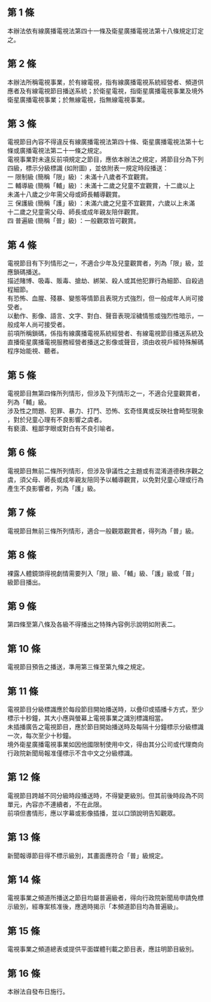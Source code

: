 第 1 條
-------
本辦法依有線廣播電視法第四十一條及衛星廣播電視法第十八條規定訂定  
之。

第 2 條
-------
本辦法所稱電視事業，於有線電視，指有線廣播電視系統經營者、頻道供  
應者及有線電視節目播送系統；於衛星電視，指衛星廣播電視事業及境外  
衛星廣播電視事業；於無線電視，指無線電視事業。

第 3 條
-------
電視節目內容不得違反有線廣播電視法第四十條、衛星廣播電視法第十七  
條或廣播電視法第二十一條之規定。  
電視事業對未違反前項規定之節目，應依本辦法之規定，將節目分為下列  
四級，標示分級標識 (如附圖) ，並依附表一規定時段播送：  
一  限制級 (簡稱「限」級) ：未滿十八歲者不宜觀賞。  
二  輔導級 (簡稱「輔」級) ：未滿十二歲之兒童不宜觀賞，十二歲以上  
    未滿十八歲之少年需父母或師長輔導觀賞。  
三  保護級 (簡稱「護」級) ：未滿六歲之兒童不宜觀賞，六歲以上未滿  
    十二歲之兒童需父母、師長或成年親友陪伴觀賞。  
四  普遍級 (簡稱「普」級) ：一般觀眾皆可觀賞。

第 4 條
-------
電視節目有下列情形之一，不適合少年及兒童觀賞者，列為「限」級，並  
應鎖碼播送。  
描述賭博、吸毒、販毒、搶劫、綁架、殺人或其他犯罪行為細節、自殺過  
程細節。  
有恐怖、血腥、殘暴、變態等情節且表現方式強烈，但一般成年人尚可接  
受者。  
以動作、影像、語言、文字、對白、聲音表現淫穢情態或強烈性暗示，一  
般成年人尚可接受者。  
前項所稱鎖碼，係指有線廣播電視系統經營者、有線電視節目播送系統及  
直播衛星廣播電視服務經營者播送之影像或聲音，須由收視戶經特殊解碼  
程序始能視、聽者。

第 5 條
-------
電視節目無第四條所列情形，但涉及下列情形之一，不適合兒童觀賞者，  
列為「輔」級。  
涉及性之問題、犯罪、暴力、打鬥、恐怖、玄奇怪異或反映社會畸型現象  
，對於兒童心理有不良影響之虞者。  
有褻瀆、粗鄙字眼或對白有不良引喻者。

第 6 條
-------
電視節目無前二條所列情形，但涉及爭議性之主題或有混淆道德秩序觀之  
虞，須父母、師長或成年親友陪同予以輔導觀賞，以免對兒童心理或行為  
產生不良影響者，列為「護」級。

第 7 條
-------
電視節目無前三條所列情形，適合一般觀眾觀賞者，得列為「普」級。

第 8 條
-------
裸露人體鏡頭得視劇情需要列入「限」級、「輔」級、「護」級或「普」  
級節目播出。

第 9 條
-------
第四條至第八條及各級不得播出之特殊內容例示說明如附表二。

第 10 條
--------
電視節目預告之播送，準用第三條至第九條之規定。

第 11 條
--------
電視節目分級標識應於每段節目開始播送時，以疊印或插播卡方式，至少  
標示十秒鐘，其大小應與螢幕上電視事業之識別標識相當。  
未插播廣告之電視節目，應於節目開始播送時及每隔十分鐘標示分級標識  
一次，每次至少十秒鐘。  
境外衛星廣播電視事業如因他國限制使用中文，得由其分公司或代理商向  
行政院新聞局報准僅標示不含中文之分級標識。

第 12 條
--------
電視節目跨越不同分級時段播送時，不得變更級別。但其前後時段為不同  
單元，內容亦不連續者，不在此限。  
前項但書情形，應以字幕或影像插播，並以口頭說明告知觀眾。

第 13 條
--------
新聞報導節目得不標示級別，其畫面應符合「普」級規定。

第 14 條
--------
電視事業之頻道所播送之節目均屬普遍級者，得向行政院新聞局申請免標  
示級別，經專案核准後，應適時揭示「本頻道節目均為普遍級」。

第 15 條
--------
電視事業之頻道總表或提供平面媒體刊載之節目表，應註明節目級別。

第 16 條
--------
本辦法自發布日施行。

